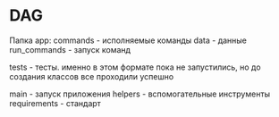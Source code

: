 # DAG
Папка app:
commands - исполняемые команды
data - данные
run_commands - запуск команд

tests - тесты. именно в этом формате пока не запустились, но до создания классов все проходили успешно

main - запуск приложения
helpers - вспомогательные инструменты
requirements - стандарт 

